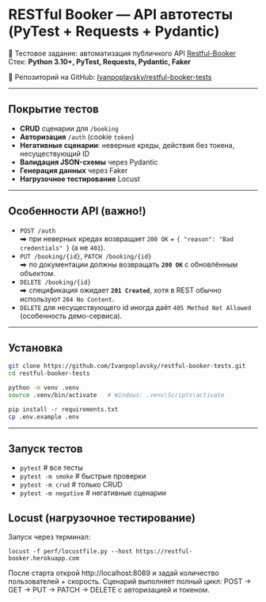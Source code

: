 # RESTful Booker — API автотесты (PyTest + Requests + Pydantic)

📌 Тестовое задание: автоматизация публичного API [Restful-Booker](https://restful-booker.herokuapp.com/apidoc/index.html)  
Стек: **Python 3.10+, PyTest, Requests, Pydantic, Faker**


🔗 Репозиторий на GitHub: [Ivanpoplavsky/restful-booker-tests](https://github.com/Ivanpoplavsky/restful-booker-tests)


---

## Покрытие тестов
- **CRUD** сценарии для `/booking`
- **Авторизация** `/auth` (cookie `token`)
- **Негативные сценарии**: неверные креды, действия без токена, несуществующий ID
- **Валидация JSON-схемы** через Pydantic
- **Генерация данных** через Faker
- **Нагрузочное тестирование** Locust

---

## Особенности API (важно!)
- `POST /auth`  
  ⮕ при неверных кредах возвращает `200 OK` + `{ "reason": "Bad credentials" }` (а не `401`).  
- `PUT /booking/{id}`, `PATCH /booking/{id}`  
  ⮕ по документации должны возвращать **`200 OK`** с обновлённым объектом.  
- `DELETE /booking/{id}`  
  ⮕ спецификация ожидает **`201 Created`**, хотя в REST обычно используют `204 No Content`.  
- `DELETE` для несуществующего id иногда даёт `405 Method Not Allowed` (особенность демо-сервиса).  


---

## Установка
```bash
git clone https://github.com/Ivanpoplavsky/restful-booker-tests.git
cd restful-booker-tests

python -m venv .venv
source .venv/bin/activate   # Windows: .venv\Scripts\activate

pip install -r requirements.txt
cp .env.example .env
```

---

## Запуск тестов
- `pytest`                # все тесты
- `pytest -m smoke`       # быстрые проверки
- `pytest -m crud`        # только CRUD
- `pytest -m negative`    # негативные сценарии

## Locust (нагрузочное тестирование)
Запуск через терминал:
```aiignore
locust -f perf/locustfile.py --host https://restful-booker.herokuapp.com
```
После старта открой http://localhost:8089
 и задай количество пользователей + скорость.
Сценарий выполняет полный цикл: POST → GET → PUT → PATCH → DELETE с авторизацией и токеном.